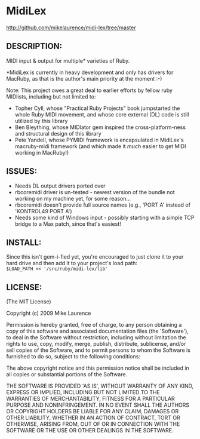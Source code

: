 # MidiLex

http://github.com/mikelaurence/midi-lex/tree/master

## DESCRIPTION:

MIDI input & output for multiple* varieties of Ruby.

*MidiLex is currently in heavy development and only has drivers for MacRuby, as that is the author's main priority at the moment :-)

Note:
This project owes a great deal to earlier efforts by fellow ruby MIDIists, including but not limited to:

* Topher Cyll, whose "Practical Ruby Projects" book jumpstarted the whole Ruby MIDI movement, and whose core external (DL) code is still utilized by this library
* Ben Bleything, whose MIDIator gem inspired the cross-platform-ness and structural design of this library
* Pete Yandell, whose PYMIDI framework is encapsulated in MidiLex's macruby-midi framework (and which made it *much* easier to get MIDI working in MacRuby!)

## ISSUES:

* Needs DL output drivers ported over
* rbcoremidi driver is un-tested - newest version of the bundle not working on my machine yet, for some reason...
* rbcoremidi doesn't provide full source names (e.g., 'PORT A' instead of 'KONTROL49 PORT A')
* Needs some kind of Windows input - possibly starting with a simple TCP bridge to a Max patch, since that's easiest!

## INSTALL:

Since this isn't gem-i-fied yet, you're encouraged to just clone it to your hard drive and then add it to your project's load path:  
`$LOAD_PATH << '/src/ruby/midi-lex/lib'`

## LICENSE:

(The MIT License)

Copyright (c) 2009 Mike Laurence

Permission is hereby granted, free of charge, to any person obtaining
a copy of this software and associated documentation files (the
'Software'), to deal in the Software without restriction, including
without limitation the rights to use, copy, modify, merge, publish,
distribute, sublicense, and/or sell copies of the Software, and to
permit persons to whom the Software is furnished to do so, subject to
the following conditions:

The above copyright notice and this permission notice shall be
included in all copies or substantial portions of the Software.

THE SOFTWARE IS PROVIDED 'AS IS', WITHOUT WARRANTY OF ANY KIND,
EXPRESS OR IMPLIED, INCLUDING BUT NOT LIMITED TO THE WARRANTIES OF
MERCHANTABILITY, FITNESS FOR A PARTICULAR PURPOSE AND NONINFRINGEMENT.
IN NO EVENT SHALL THE AUTHORS OR COPYRIGHT HOLDERS BE LIABLE FOR ANY
CLAIM, DAMAGES OR OTHER LIABILITY, WHETHER IN AN ACTION OF CONTRACT,
TORT OR OTHERWISE, ARISING FROM, OUT OF OR IN CONNECTION WITH THE
SOFTWARE OR THE USE OR OTHER DEALINGS IN THE SOFTWARE.
